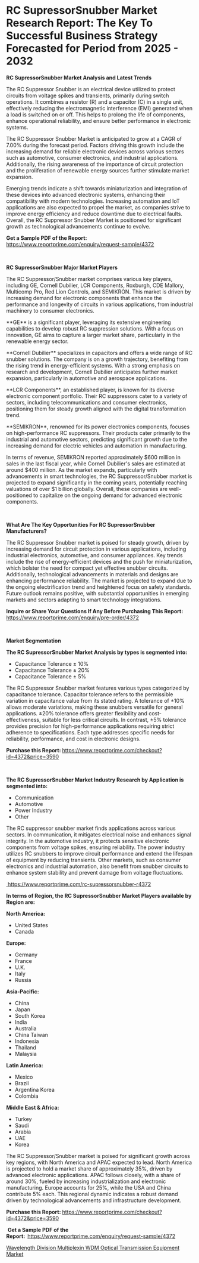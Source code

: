 <p><h1>RC SupressorSnubber Market Research Report: The Key To Successful Business Strategy Forecasted for Period from 2025 - 2032</h1></p><p><strong>RC SupressorSnubber Market Analysis and Latest Trends</strong></p>
<p><p>The RC Suppressor Snubber is an electrical device utilized to protect circuits from voltage spikes and transients, primarily during switch operations. It combines a resistor (R) and a capacitor (C) in a single unit, effectively reducing the electromagnetic interference (EMI) generated when a load is switched on or off. This helps to prolong the life of components, enhance operational reliability, and ensure better performance in electronic systems.</p><p>The RC Suppressor Snubber Market is anticipated to grow at a CAGR of 7.00% during the forecast period. Factors driving this growth include the increasing demand for reliable electronic devices across various sectors such as automotive, consumer electronics, and industrial applications. Additionally, the rising awareness of the importance of circuit protection and the proliferation of renewable energy sources further stimulate market expansion. </p><p>Emerging trends indicate a shift towards miniaturization and integration of these devices into advanced electronic systems, enhancing their compatibility with modern technologies. Increasing automation and IoT applications are also expected to propel the market, as companies strive to improve energy efficiency and reduce downtime due to electrical faults. Overall, the RC Suppressor Snubber Market is positioned for significant growth as technological advancements continue to evolve.</p></p>
<p><strong>Get a Sample PDF of the Report:&nbsp;</strong> <a href="https://www.reportprime.com/enquiry/request-sample/4372?utm_campaign=3060&utm_medium=2&utm_source=Github&utm_content=ia&utm_term=19032025&utm_id=rc-supressorsnubber">https://www.reportprime.com/enquiry/request-sample/4372</a></p>
<p>&nbsp;</p>
<p><strong>RC SupressorSnubber Major Market Players</strong></p>
<p><p>The RC Suppressor/Snubber market comprises various key players, including GE, Cornell Dubilier, LCR Components, Roxburgh, CDE Mallory, Multicomp Pro, Red Lion Controls, and SEMIKRON. This market is driven by increasing demand for electronic components that enhance the performance and longevity of circuits in various applications, from industrial machinery to consumer electronics.</p><p>**GE** is a significant player, leveraging its extensive engineering capabilities to develop robust RC suppression solutions. With a focus on innovation, GE aims to capture a larger market share, particularly in the renewable energy sector. </p><p>**Cornell Dubilier** specializes in capacitors and offers a wide range of RC snubber solutions. The company is on a growth trajectory, benefiting from the rising trend in energy-efficient systems. With a strong emphasis on research and development, Cornell Dubilier anticipates further market expansion, particularly in automotive and aerospace applications.</p><p>**LCR Components**, an established player, is known for its diverse electronic component portfolio. Their RC suppressors cater to a variety of sectors, including telecommunications and consumer electronics, positioning them for steady growth aligned with the digital transformation trend.</p><p>**SEMIKRON**, renowned for its power electronics components, focuses on high-performance RC suppressors. Their products cater primarily to the industrial and automotive sectors, predicting significant growth due to the increasing demand for electric vehicles and automation in manufacturing.</p><p>In terms of revenue, SEMIKRON reported approximately $600 million in sales in the last fiscal year, while Cornell Dubilier's sales are estimated at around $400 million. As the market expands, particularly with advancements in smart technologies, the RC Suppressor/Snubber market is projected to expand significantly in the coming years, potentially reaching valuations of over $1 billion globally. Overall, these companies are well-positioned to capitalize on the ongoing demand for advanced electronic components.</p></p>
<p>&nbsp;</p>
<p><strong>What Are The Key Opportunities For RC SupressorSnubber Manufacturers?</strong></p>
<p><p>The RC Suppressor Snubber market is poised for steady growth, driven by increasing demand for circuit protection in various applications, including industrial electronics, automotive, and consumer appliances. Key trends include the rise of energy-efficient devices and the push for miniaturization, which bolster the need for compact yet effective snubber circuits. Additionally, technological advancements in materials and designs are enhancing performance reliability. The market is projected to expand due to the ongoing electrification trend and heightened focus on safety standards. Future outlook remains positive, with substantial opportunities in emerging markets and sectors adapting to smart technology integrations.</p></p>
<p><strong>Inquire or Share Your Questions If Any Before Purchasing This Report:</strong> <a href="https://www.reportprime.com/enquiry/pre-order/4372?utm_campaign=3060&utm_medium=2&utm_source=Github&utm_content=ia&utm_term=19032025&utm_id=rc-supressorsnubber">https://www.reportprime.com/enquiry/pre-order/4372</a></p>
<p>&nbsp;</p>
<p><strong>Market Segmentation</strong></p>
<p><strong>The RC SupressorSnubber Market Analysis by types is segmented into:</strong></p>
<p><ul><li>Capacitance Tolerance ± 10%</li><li>Capacitance Tolerance ± 20%</li><li>Capacitance Tolerance ± 5%</li></ul></p>
<p><p>The RC Suppressor Snubber market features various types categorized by capacitance tolerance. Capacitor tolerance refers to the permissible variation in capacitance value from its stated rating. A tolerance of ±10% allows moderate variations, making these snubbers versatile for general applications. ±20% tolerance offers greater flexibility and cost-effectiveness, suitable for less critical circuits. In contrast, ±5% tolerance provides precision for high-performance applications requiring strict adherence to specifications. Each type addresses specific needs for reliability, performance, and cost in electronic designs.</p></p>
<p><strong>Purchase this Report:&nbsp;</strong><a href="https://www.reportprime.com/checkout?id=4372&price=3590&utm_campaign=3060&utm_medium=2&utm_source=Github&utm_content=ia&utm_term=19032025&utm_id=rc-supressorsnubber">https://www.reportprime.com/checkout?id=4372&price=3590</a></p>
<p>&nbsp;</p>
<p><strong>The RC SupressorSnubber Market Industry Research by Application is segmented into:</strong></p>
<p><ul><li>Communication</li><li>Automotive</li><li>Power Industry</li><li>Other</li></ul></p>
<p><p>The RC suppressor snubber market finds applications across various sectors. In communication, it mitigates electrical noise and enhances signal integrity. In the automotive industry, it protects sensitive electronic components from voltage spikes, ensuring reliability. The power industry utilizes RC snubbers to improve circuit performance and extend the lifespan of equipment by reducing transients. Other markets, such as consumer electronics and industrial automation, also benefit from snubber circuits to enhance system stability and prevent damage from voltage fluctuations.</p></p>
<p><a href="https://www.reportprime.com/rc-supressorsnubber-r4372?utm_campaign=3060&utm_medium=2&utm_source=Github&utm_content=ia&utm_term=19032025&utm_id=rc-supressorsnubber">&nbsp;https://www.reportprime.com/rc-supressorsnubber-r4372</a></p>
<p><strong>In terms of Region, the RC SupressorSnubber Market Players available by Region are:</strong></p>
<p>
    <p> <strong> North America: </strong>
        <ul>
            <li>United States</li>
            <li>Canada</li>
        </ul>
        </p> 
    <p> <strong> Europe: </strong>
        <ul>
            <li>Germany</li>
            <li>France</li>
            <li>U.K.</li>
            <li>Italy</li>
            <li>Russia</li>
        </ul>
        </p> 
    <p> <strong> Asia-Pacific: </strong>
        <ul>
            <li>China</li>
            <li>Japan</li>
            <li>South Korea</li>
            <li>India</li>
            <li>Australia</li>
            <li>China Taiwan</li>
            <li>Indonesia</li>
            <li>Thailand</li>
            <li>Malaysia</li>
        </ul>
        </p> 
    <p> <strong> Latin America: </strong>
        <ul>
            <li>Mexico</li>
            <li>Brazil</li>
            <li>Argentina Korea</li>
            <li>Colombia</li>
        </ul>
        </p> 
    <p> <strong> Middle East & Africa: </strong>
        <ul>
            <li>Turkey</li>
            <li>Saudi</li>
            <li>Arabia</li>
            <li>UAE</li>
            <li>Korea</li>
        </ul>
    </p>
    </p>
<p><p>The RC Suppressor/Snubber market is poised for significant growth across key regions, with North America and APAC expected to lead. North America is projected to hold a market share of approximately 35%, driven by advanced electronic applications. APAC follows closely, with a share of around 30%, fueled by increasing industrialization and electronic manufacturing. Europe accounts for 25%, while the USA and China contribute 5% each. This regional dynamic indicates a robust demand driven by technological advancements and infrastructure development.</p></p>
<p><strong>Purchase this Report: </strong><a href="https://www.reportprime.com/checkout?id=4372&price=3590&utm_campaign=3060&utm_medium=2&utm_source=Github&utm_content=ia&utm_term=19032025&utm_id=rc-supressorsnubber">https://www.reportprime.com/checkout?id=4372&price=3590</a></p>
<p>&nbsp;<strong>Get a Sample PDF of the Report:&nbsp;&nbsp;</strong><a href="https://www.reportprime.com/enquiry/request-sample/4372?utm_campaign=3060&utm_medium=2&utm_source=Github&utm_content=ia&utm_term=19032025&utm_id=rc-supressorsnubber">https://www.reportprime.com/enquiry/request-sample/4372</a></p>
<p><strong></strong></p>
<p><p><a href="https://github.com/lalolatiot/Market-Research-Report-List-1/blob/main/wavelength-division-multiplexin-wdm-optical-transmission-equipment-market.md?utm_campaign=3060&utm_medium=2&utm_source=Github&utm_content=ia&utm_term=19032025&utm_id=rc-supressorsnubber">Wavelength Division Multiplexin WDM Optical Transmission Equipment Market</a></p></p>